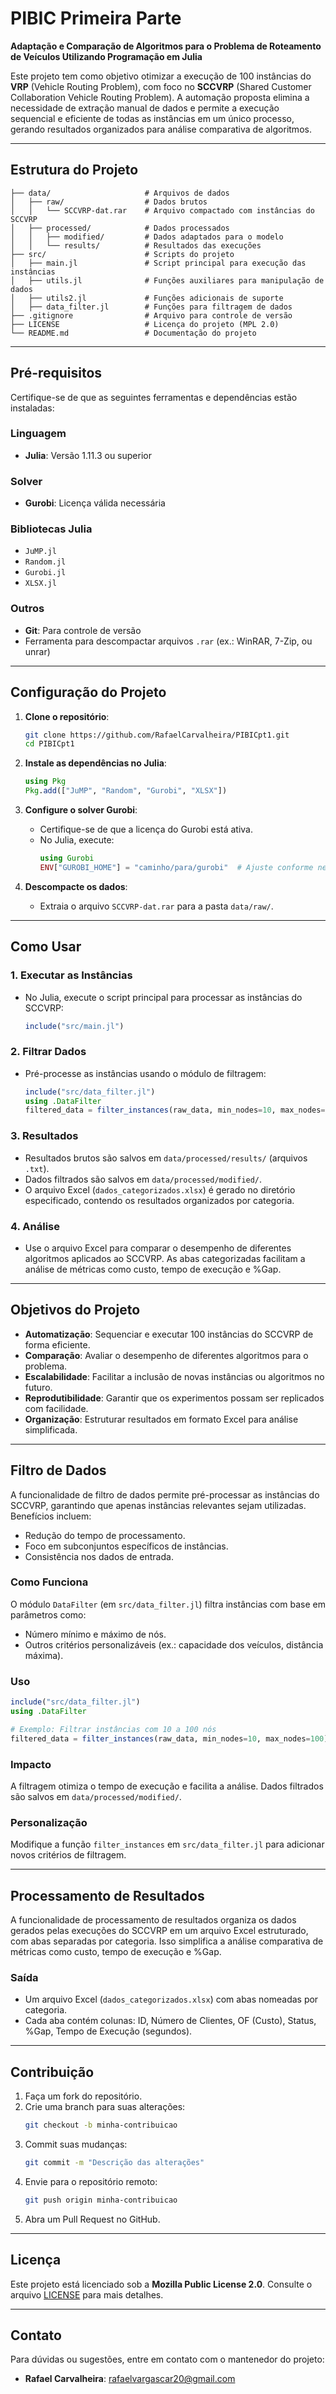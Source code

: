 # PIBIC Primeira Parte  
**Adaptação e Comparação de Algoritmos para o Problema de Roteamento de Veículos Utilizando Programação em Julia**

Este projeto tem como objetivo otimizar a execução de 100 instâncias do **VRP** (Vehicle Routing Problem), com foco no **SCCVRP** (Shared Customer Collaboration Vehicle Routing Problem). A automação proposta elimina a necessidade de extração manual de dados e permite a execução sequencial e eficiente de todas as instâncias em um único processo, gerando resultados organizados para análise comparativa de algoritmos.

---

## Estrutura do Projeto

```
├── data/                     # Arquivos de dados
│   ├── raw/                  # Dados brutos
│   │   └── SCCVRP-dat.rar    # Arquivo compactado com instâncias do SCCVRP
│   ├── processed/            # Dados processados
│   │   ├── modified/         # Dados adaptados para o modelo
│   │   └── results/          # Resultados das execuções
├── src/                      # Scripts do projeto
│   ├── main.jl               # Script principal para execução das instâncias
│   ├── utils.jl              # Funções auxiliares para manipulação de dados
│   ├── utils2.jl             # Funções adicionais de suporte
│   ├── data_filter.jl        # Funções para filtragem de dados
├── .gitignore                # Arquivo para controle de versão
├── LICENSE                   # Licença do projeto (MPL 2.0)
└── README.md                 # Documentação do projeto
```

---

## Pré-requisitos

Certifique-se de que as seguintes ferramentas e dependências estão instaladas:

### Linguagem
- **Julia**: Versão 1.11.3 ou superior

### Solver
- **Gurobi**: Licença válida necessária

### Bibliotecas Julia
- `JuMP.jl`
- `Random.jl`
- `Gurobi.jl`
- `XLSX.jl`

### Outros
- **Git**: Para controle de versão
- Ferramenta para descompactar arquivos `.rar` (ex.: WinRAR, 7-Zip, ou unrar)

---

## Configuração do Projeto

1. **Clone o repositório**:
   ```bash
   git clone https://github.com/RafaelCarvalheira/PIBICpt1.git
   cd PIBICpt1
   ```

2. **Instale as dependências no Julia**:
   ```julia
   using Pkg
   Pkg.add(["JuMP", "Random", "Gurobi", "XLSX"])
   ```

3. **Configure o solver Gurobi**:
   - Certifique-se de que a licença do Gurobi está ativa.
   - No Julia, execute:
     ```julia
     using Gurobi
     ENV["GUROBI_HOME"] = "caminho/para/gurobi"  # Ajuste conforme necessário
     ```

4. **Descompacte os dados**:
   - Extraia o arquivo `SCCVRP-dat.rar` para a pasta `data/raw/`.

---

## Como Usar

### 1. Executar as Instâncias
   - No Julia, execute o script principal para processar as instâncias do SCCVRP:
     ```julia
     include("src/main.jl")
     ```

### 2. Filtrar Dados
   - Pré-processe as instâncias usando o módulo de filtragem:
     ```julia
     include("src/data_filter.jl")
     using .DataFilter
     filtered_data = filter_instances(raw_data, min_nodes=10, max_nodes=100)
     ```

### 3. Resultados
   - Resultados brutos são salvos em `data/processed/results/` (arquivos `.txt`).
   - Dados filtrados são salvos em `data/processed/modified/`.
   - O arquivo Excel (`dados_categorizados.xlsx`) é gerado no diretório especificado, contendo os resultados organizados por categoria.

### 4. Análise
   - Use o arquivo Excel para comparar o desempenho de diferentes algoritmos aplicados ao SCCVRP. As abas categorizadas facilitam a análise de métricas como custo, tempo de execução e %Gap.

---

## Objetivos do Projeto

- **Automatização**: Sequenciar e executar 100 instâncias do SCCVRP de forma eficiente.
- **Comparação**: Avaliar o desempenho de diferentes algoritmos para o problema.
- **Escalabilidade**: Facilitar a inclusão de novas instâncias ou algoritmos no futuro.
- **Reprodutibilidade**: Garantir que os experimentos possam ser replicados com facilidade.
- **Organização**: Estruturar resultados em formato Excel para análise simplificada.

---

## Filtro de Dados

A funcionalidade de filtro de dados permite pré-processar as instâncias do SCCVRP, garantindo que apenas instâncias relevantes sejam utilizadas. Benefícios incluem:
- Redução do tempo de processamento.
- Foco em subconjuntos específicos de instâncias.
- Consistência nos dados de entrada.

### Como Funciona
O módulo `DataFilter` (em `src/data_filter.jl`) filtra instâncias com base em parâmetros como:
- Número mínimo e máximo de nós.
- Outros critérios personalizáveis (ex.: capacidade dos veículos, distância máxima).

### Uso
```julia
include("src/data_filter.jl")
using .DataFilter

# Exemplo: Filtrar instâncias com 10 a 100 nós
filtered_data = filter_instances(raw_data, min_nodes=10, max_nodes=100)
```

### Impacto
A filtragem otimiza o tempo de execução e facilita a análise. Dados filtrados são salvos em `data/processed/modified/`.

### Personalização
Modifique a função `filter_instances` em `src/data_filter.jl` para adicionar novos critérios de filtragem.

---

## Processamento de Resultados

A funcionalidade de processamento de resultados organiza os dados gerados pelas execuções do SCCVRP em um arquivo Excel estruturado, com abas separadas por categoria. Isso simplifica a análise comparativa de métricas como custo, tempo de execução e %Gap.


### Saída
- Um arquivo Excel (`dados_categorizados.xlsx`) com abas nomeadas por categoria.
- Cada aba contém colunas: ID, Número de Clientes, OF (Custo), Status, %Gap, Tempo de Execução (segundos).


---

## Contribuição

1. Faça um fork do repositório.
2. Crie uma branch para suas alterações:
   ```bash
   git checkout -b minha-contribuicao
   ```
3. Commit suas mudanças:
   ```bash
   git commit -m "Descrição das alterações"
   ```
4. Envie para o repositório remoto:
   ```bash
   git push origin minha-contribuicao
   ```
5. Abra um Pull Request no GitHub.

---

## Licença

Este projeto está licenciado sob a **Mozilla Public License 2.0**. Consulte o arquivo [LICENSE](LICENSE) para mais detalhes.

---

## Contato

Para dúvidas ou sugestões, entre em contato com o mantenedor do projeto:
- **Rafael Carvalheira**: rafaelvargascar20@gmail.com
